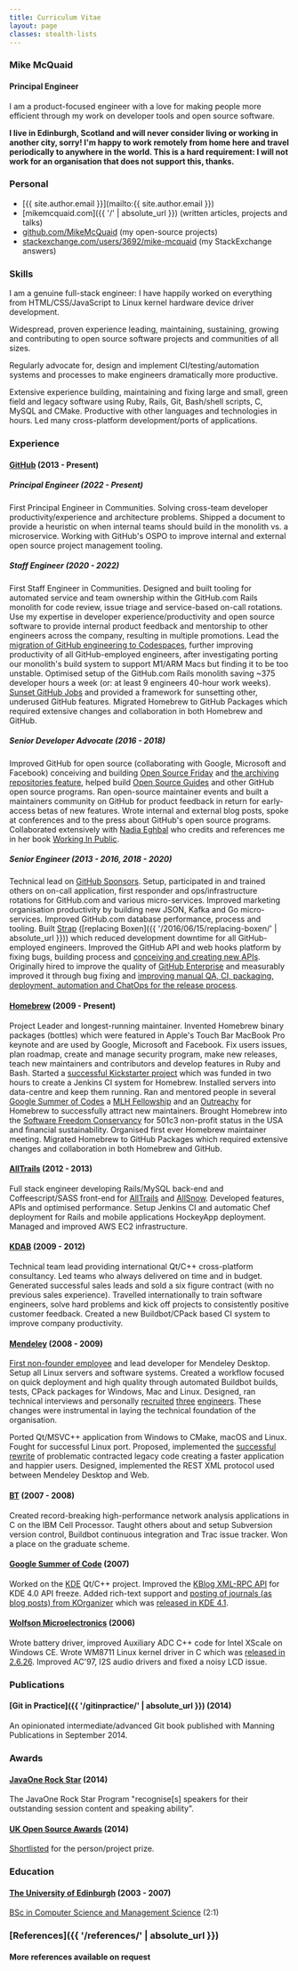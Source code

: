 ```yaml
---
title: Curriculum Vitae
layout: page
classes: stealth-lists
---
```

### Mike McQuaid

#### Principal Engineer

I am a product-focused engineer with a love for making people more efficient through my work on developer tools and open source software.

**I live in Edinburgh, Scotland and will never consider living or working in another city, sorry! I'm happy to work remotely from home here and travel periodically to anywhere in the world. This is a hard requirement: I will not work for an organisation that does not support this, thanks.**

### Personal

* [{{ site.author.email }}](mailto:{{ site.author.email }})
* [mikemcquaid.com]({{ '/' | absolute_url }}) (written articles, projects and talks)
* [github.com/MikeMcQuaid](https://github.com/MikeMcQuaid) (my open-source projects)
* [stackexchange.com/users/3692/mike-mcquaid](http://stackexchange.com/users/3692/mike-mcquaid) (my StackExchange answers)

### Skills

I am a genuine full-stack engineer: I have happily worked on everything from HTML/CSS/JavaScript to Linux kernel hardware device driver development.

Widespread, proven experience leading, maintaining, sustaining, growing and contributing to open source software projects and communities of all sizes.

Regularly advocate for, design and implement CI/testing/automation systems and processes to make engineers dramatically more productive.

Extensive experience building, maintaining and fixing large and small, green field and legacy software using Ruby, Rails, Git, Bash/shell scripts, C, MySQL and CMake. Productive with other languages and technologies in hours. Led many cross-platform development/ports of applications.

### Experience

#### [GitHub](http://github.com/) (2013 - Present)

##### Principal Engineer (2022 - Present)

First Principal Engineer in Communities. Solving cross-team developer productivity/experience and architecture problems. Shipped a document to provide a heuristic on when internal teams should build in the monolith vs. a microservice. Working with GitHub's OSPO to improve internal and external open source project management tooling.

##### Staff Engineer (2020 - 2022)

First Staff Engineer in Communities. Designed and built tooling for automated service and team ownership within the GitHub.com Rails monolith for code review, issue triage and service-based on-call rotations. Use my expertise in developer experience/productivity and open source software to provide internal product feedback and mentorship to other engineers across the company, resulting in multiple promotions. Lead the [migration of GitHub engineering to Codespaces](https://github.blog/2021-08-11-githubs-engineering-team-moved-codespaces/), further improving productivity of all GitHub-employed engineers, after investigating porting our monolith's build system to support M1/ARM Macs but finding it to be too unstable. Optimised setup of the GitHub.com Rails monolith saving ~375 developer hours a week (or: at least 9 engineers 40-hour work weeks). [Sunset GitHub Jobs](https://github.blog/changelog/2021-04-19-deprecation-notice-github-jobs-site/) and provided a framework for sunsetting other, underused GitHub features. Migrated Homebrew to GitHub Packages which required extensive changes and collaboration in both Homebrew and GitHub.

##### Senior Developer Advocate (2016 - 2018)

Improved GitHub for open source (collaborating with Google, Microsoft and Facebook) conceiving and building [Open Source Friday](https://opensourcefriday.com) and [the archiving repositories feature](https://github.blog/2017-11-08-archiving-repositories/), helped build [Open Source Guides](https://opensource.guide) and other GitHub open source programs. Ran open-source maintainer events and built a maintainers community on GitHub for product feedback in return for early-access betas of new features. Wrote internal and external blog posts, spoke at conferences and to the press about GitHub's open source programs. Collaborated extensively with [Nadia Eghbal](https://nadiaeghbal.com) who credits and references me in her book [Working In Public](https://www.amazon.co.uk/dp/0578675862/).

##### Senior Engineer (2013 - 2016, 2018 - 2020)

 Technical lead on [GitHub Sponsors](https://github.com/sponsors/). Setup, participated in and trained others on on-call application, first responder and ops/infrastructure rotations for GitHub.com and various micro-services. Improved marketing organisation productivity by building new JSON, Kafka and Go micro-services. Improved GitHub.com database performance, process and tooling. Built [Strap](https://github.com/MikeMcQuaid/strap) ([replacing Boxen]({{ '/2016/06/15/replacing-boxen/' | absolute_url }})) which reduced development downtime for all GitHub-employed engineers. Improved the GitHub API and web hooks platform by fixing bugs, building process and [conceiving and creating new APIs](https://developer.github.com/changes/2016-02-24-commit-reference-sha-api/). Originally hired to improve the quality of [GitHub Enterprise](https://github.com/enterprise) and measurably improved it through bug fixing and [improving manual QA, CI, packaging, deployment, automation and ChatOps for the release process](https://github.blog/2015-10-06-runnable-documentation/).

#### [Homebrew](https://github.com/Homebrew/homebrew/) (2009 - Present)

Project Leader and longest-running maintainer. Invented Homebrew binary packages (bottles) which were featured in Apple's Touch Bar MacBook Pro keynote and are used by Google, Microsoft and Facebook. Fix users issues, plan roadmap, create and manage security program, make new releases, teach new maintainers and contributors and develop features in Ruby and Bash. Started a [successful Kickstarter project](https://www.kickstarter.com/projects/homebrew/brew-test-bot) which was funded in two hours to create a Jenkins CI system for Homebrew. Installed servers into data-centre and keep them running. Ran and mentored people in several [Google Summer of Codes](https://summerofcode.withgoogle.com) a [MLH Fellowship](https://fellowship.mlh.io) and an [Outreachy](https://www.outreachy.org) for Homebrew to successfully attract new maintainers. Brought Homebrew into the [Software Freedom Conservancy](https://sfconservancy.org) for 501c3 non-profit status in the USA and financial sustainability. Organised first ever Homebrew maintainer meeting. Migrated Homebrew to GitHub Packages which required extensive changes and collaboration in both Homebrew and GitHub.

#### [AllTrails](https://www.alltrails.com) (2012 - 2013)

Full stack engineer developing Rails/MySQL back-end and Coffeescript/SASS front-end for [AllTrails](https://www.alltrails.com) and [AllSnow](https://web.archive.org/web/20150502025831/http://allsnow.com/?). Developed features, APIs and optimised performance. Setup Jenkins CI and automatic Chef deployment for Rails and mobile applications HockeyApp deployment. Managed and improved AWS EC2 infrastructure.

#### [KDAB](http://kdab.com/) (2009 - 2012)

Technical team lead providing international Qt/C++ cross-platform consultancy. Led teams who always delivered on time and in budget. Generated successful sales leads and sold a six figure contract (with no previous sales experience). Travelled internationally to train software engineers, solve hard problems and kick off projects to consistently positive customer feedback. Created a new Buildbot/CPack based CI system to improve company productivity.

#### [Mendeley](https://www.mendeley.com/?interaction_required=false) (2008 - 2009)

[First non-founder employee](https://blog.mendeley.com/start-up-life/mike-arthur-joins-team-mendeley/) and lead developer for Mendeley Desktop. Setup all Linux servers and software systems. Created a workflow focused on quick deployment and high quality through automated Buildbot builds, tests, CPack packages for Windows, Mac and Linux. Designed, ran technical interviews and personally [recruited](https://blog.mendeley.com/start-up-life/introducing-fred-amir-and-a-bond-villain/) [three](https://blog.mendeley.com/academic-life/an-excellent-euroscience-adventure-part-ii/) [engineers](https://blog.mendeley.com/research-miscellanea/a-new-knight-joins-mendeleys-round-table/). These changes were instrumental in laying the technical foundation of the organisation.

Ported Qt/MSVC++ application from Windows to CMake, macOS and Linux. Fought for successful Linux port. Proposed, implemented the [successful](https://blog.mendeley.com/academic-features/mendeley-desktop-the-mvc-strikes-back/) [rewrite](https://blog.mendeley.com/2008/11/04/mendeley-desktop-the-about-dialogue-and-the-refactor/) of problematic contracted legacy code creating a faster application and happier users. Designed, implemented the REST XML protocol used between Mendeley Desktop and Web.

#### [BT](http://www.bt.com/) (2007 - 2008)

Created record-breaking high-performance network analysis applications in C on the IBM Cell Processor. Taught others about and setup Subversion version control, Buildbot continuous integration and Trac issue tracker. Won a place on the graduate scheme.

#### [Google Summer of Code](http://code.google.com/soc/) (2007)

Worked on the [KDE](http://www.kde.org/) Qt/C++ project. Improved the [KBlog XML-RPC API](https://web.archive.org/web/20190303012538/https://api.kde.org/4.12-api/kdepimlibs-apidocs/kblog/html/index.html) for KDE 4.0 API freeze. Added rich-text support and [posting of journals (as blog posts) from KOrganizer](http://mikemcquaid.com/2008/09/27/kde-blog-from-korganizer-howto/) which was [released in KDE 4.1](http://www.kde.org/announcements/4.1/).

#### [Wolfson Microelectronics](https://en.wikipedia.org/wiki/Wolfson_Microelectronics) (2006)

Wrote battery driver, improved Auxiliary ADC C++ code for Intel XScale on Windows CE. Wrote WM8711 Linux kernel driver in C which was [released in 2.6.26](https://github.com/torvalds/linux/commit/bd6d417743d941c3e5eabb21abbcac9737f11061). Improved AC'97, I2S audio drivers and fixed a noisy LCD issue.

### Publications

#### [Git in Practice]({{ '/gitinpractice/' | absolute_url }}) (2014)

An opinionated intermediate/advanced Git book published with Manning Publications in September 2014.

### Awards

#### [JavaOne Rock Star](https://blogs.oracle.com/java/annoucing-javaone-2014-rock-stars-v2) (2014)

The JavaOne Rock Star Program "recognise[s] speakers for their outstanding session content and speaking ability".

#### [UK Open Source Awards](http://opensourceawards.org/) (2014)

[Shortlisted](https://web.archive.org/web/20140612092602/http://www.opensourceawards.org/index.php/winners) for the person/project prize.

### Education

#### [The University of Edinburgh](http://www.ed.ac.uk/) (2003 - 2007)

[BSc in Computer Science and Management Science](http://www.inf.ed.ac.uk/undergraduate/csms.html) (2:1)

### [References]({{ '/references/' | absolute_url }})

#### More references available on request
